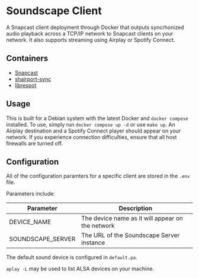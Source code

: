 # Soundscape Client

A Snapcast client deployment through Docker that outputs syncrhonized audio playback across a TCP/IP network to Snapcast clients on your network. It also supports streaming using Airplay or Spotify Connect.

## Containers

- [Snapcast](https://github.com/badaix/snapcast)
- [shairport-sync](https://github.com/mikebrady/shairport-sync)
- [librespot](https://github.com/librespot-org/librespot)

## Usage

This is built for a Debian system with the latest Docker and `docker compose` installed. To use, simply run `docker compose up -d` or use `make up`. An Airplay destination and a Spotify Connect player should appear on your network. If you experience connection difficulties, ensure that all host firewalls are turned off.

## Configuration

All of the configuration paramters for a specific client are stored in the `.env` file.

Parameters include:

| Parameter         | Description                                      |
| ----------------- | ------------------------------------------------ |
| DEVICE_NAME       | The device name as it will appear on the network |
| SOUNDSCAPE_SERVER | The URL of the Soundscape Server instance        |

The default sound device is configured in `default.pa`.

`aplay -L` may be used to list ALSA devices on your machine.
